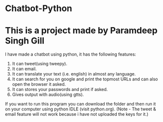 # Chatbot-Python
# This is a project made by Paramdeep Singh Gill
I have made a chatbot using python, it has the following features:
1. It can tweet(using tweepy).
2. It can email.
3. It can translate your text (i.e. english) in almost any language.
4. It can search for you on google and print the topmost URLs and can also open the browser it asked.
5. It can stores your passwords and print if asked.
6. Gives output with audio(using gtts).
 
If you want to run this program you can download the folder and then run it on your computer using python IDLE (visit python.org).
(Note - The tweet & email feature will not work because i have not uploaded the keys for it.)
